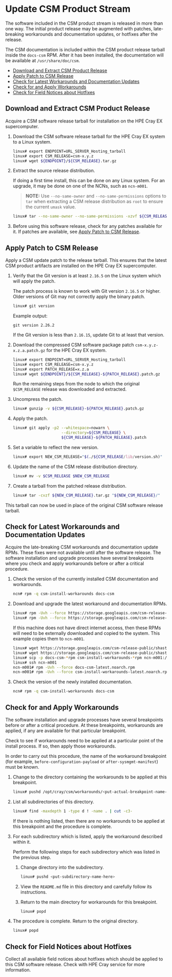 # Update CSM Product Stream

The software included in the CSM product stream is released in more than one way. The initial product release may be augmented with patches, late-breaking workarounds and documentation
updates, or hotfixes after the release.

The CSM documentation is included within the CSM product release tarball inside the `docs-csm` RPM.
After it has been installed, the documentation will be available at `/usr/share/doc/csm`.

- [Download and Extract CSM Product Release](#download-and-extract)
- [Apply Patch to CSM Release](#patch)
- [Check for Latest Workarounds and Documentation Updates](#workarounds)
- [Check for and Apply Workarounds](#apply-workarounds)
- [Check for Field Notices about Hotfixes](#hotfixes)

<a name="download-and-extract"></a>

## Download and Extract CSM Product Release

Acquire a CSM software release tarball for installation on the HPE Cray EX supercomputer.

1. Download the CSM software release tarball for the HPE Cray EX system to a Linux system.

   ```bash
   linux# export ENDPOINT=URL_SERVER_Hosting_tarball
   linux# export CSM_RELEASE=csm-x.y.z
   linux# wget ${ENDPOINT}/${CSM_RELEASE}.tar.gz
   ```

1. Extract the source release distribution.

   If doing a first time install, this can be done on any Linux system. For an upgrade, it may be done on one of the NCNs, such as `ncn-m001`.

   > **NOTE:** Use `--no-same-owner` and `--no-same-permissions` options to `tar` when extracting a CSM release
   > distribution as `root` to ensure the current `umask` value.

   ```bash
   linux# tar --no-same-owner --no-same-permissions -xzvf ${CSM_RELEASE}.tar.gz
   ```

1. Before using this software release, check for any patches available for it. If patches are available, see [Apply Patch to CSM Release](#patch).

<a name="patch"></a>

## Apply Patch to CSM Release

Apply a CSM update patch to the release tarball. This ensures that the latest CSM product artifacts are installed on the HPE Cray EX supercomputer.

1. Verify that the Git version is at least `2.16.5` on the Linux system which will apply the patch.

   The patch process is known to work with Git version `2.16.5` or higher. Older versions of Git may not correctly apply the
   binary patch.

   ```bash
   linux# git version
   ```

   Example output:

   ```text
   git version 2.26.2
   ```

   If the Git version is less than `2.16.15`, update Git to at least that version.

1. Download the compressed CSM software package patch `csm-x.y.z-x.z.a.patch.gz` for the HPE Cray EX system.

   ```bash
   linux# export ENDPOINT=URL_SERVER_Hosting_tarball
   linux# export CSM_RELEASE=csm-x.y.z
   linux# export PATCH_RELEASE=x.z.a
   linux# wget ${ENDPOINT}/${CSM_RELEASE}-${PATCH_RELEASE}.patch.gz
   ```

   Run the remaining steps from the node to which the original `$CSM_RELEASE` release was downloaded and extracted.

1. Uncompress the patch.

   ```bash
   linux# gunzip -v ${CSM_RELEASE}-${PATCH_RELEASE}.patch.gz
   ```

1. Apply the patch.

   ```bash
   linux# git apply -p2 --whitespace=nowarn \
                        --directory=${CSM_RELEASE} \
                        ${CSM_RELEASE}-${PATCH_RELEASE}.patch
   ```

1. Set a variable to reflect the new version.

   ```bash
   linux# export NEW_CSM_RELEASE="$(./${CSM_RELEASE/lib/version.sh)"
   ```

1. Update the name of the CSM release distribution directory.

   ```bash
   linux# mv -v $CSM_RELEASE $NEW_CSM_RELEASE
   ```

1. Create a tarball from the patched release distribution.

   ```bash
   linux# tar -cvzf ${NEW_CSM_RELEASE}.tar.gz "${NEW_CSM_RELEASE}/"
   ```

This tarball can now be used in place of the original CSM software release tarball.

<a name="workarounds"></a>

## Check for Latest Workarounds and Documentation Updates

Acquire the late-breaking CSM workarounds and documentation update RPMs. These fixes were not available until after the software release. The software installation and upgrade processes
have several breakpoints where you check and apply workarounds before or after a critical procedure.

1. Check the version of the currently installed CSM documentation and workarounds.

   ```bash
   ncn# rpm -q csm-install-workarounds docs-csm
   ```

1. Download and upgrade the latest workaround and documentation RPMs.

   ```bash
   linux# rpm -Uvh --force https://storage.googleapis.com/csm-release-public/shasta-1.5/docs-csm/docs-csm-latest.noarch.rpm
   linux# rpm -Uvh --force https://storage.googleapis.com/csm-release-public/shasta-1.5/csm-install-workarounds/csm-install-workarounds-latest.noarch.rpm
   ```

   If this machine does not have direct internet access, then these RPMs will need to be externally downloaded and copied to the system. This example copies them to `ncn-m001`.

   ```bash
   linux# wget https://storage.googleapis.com/csm-release-public/shasta-1.5/docs-csm/docs-csm-latest.noarch.rpm -O docs-csm-latest.noarch.rpm
   linux# wget https://storage.googleapis.com/csm-release-public/shasta-1.5/csm-install-workarounds/csm-install-workarounds-latest.noarch.rpm -O csm-install-workarounds-latest.noarch.rpm
   linux# scp -p docs-csm-*rpm csm-install-workarounds-*rpm ncn-m001:/root
   linux# ssh ncn-m001
   ncn-m001# rpm -Uvh --force docs-csm-latest.noarch.rpm
   ncn-m001# rpm -Uvh --force csm-install-workarounds-latest.noarch.rpm
   ```

1. Check the version of the newly installed documentation.

   ```bash
   ncn# rpm -q csm-install-workarounds docs-csm
   ```

<a name="apply-workarounds"></a>

## Check for and Apply Workarounds

The software installation and upgrade processes have several breakpoints before or after a critical procedure. At these breakpoints, workarounds
are applied, if any are available for that particular breakpoint.

Check to see if workarounds need to be applied at a particular point of the install process. If so, then apply those workarounds.

In order to carry out this procedure, the name of the workaround breakpoint (for example, `before-configuration-payload` or
`after-sysmgmt-manifest`) must be known.

1. Change to the directory containing the workarounds to be applied at this breakpoint.

   ```bash
   linux# pushd /opt/cray/csm/workarounds/<put-actual-breakpoint-name-here>
   ```

1. List all subdirectories of this directory.

   ```bash
   linux# find -maxdepth 1 -type d ! -name . | cut -c3-
   ```

   If there is nothing listed, then there are no workarounds to be applied at this breakpoint and the procedure is complete.

1. For each subdirectory which is listed, apply the workaround described within it.

   Perform the following steps for each subdirectory which was listed in the previous step.

   1. Change directory into the subdirectory.

      ```bash
      linux# pushd <put-subdirectory-name-here>
      ```

   1. View the `README.md` file in this directory and carefully follow its instructions.

   1. Return to the main directory for workarounds for this breakpoint.

      ```bash
      linux# popd
      ```

1. The procedure is complete. Return to the original directory.

   ```bash
   linux# popd
   ```

<a name="hotfixes"></a>

## Check for Field Notices about Hotfixes

Collect all available field notices about hotfixes which should be applied to this CSM software release. Check with HPE Cray service for more information.
